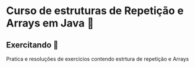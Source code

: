 # Curso de estruturas de Repetição e Arrays em Java 🔁
## Exercitando 🦾
Pratica e resoluções de exercicios contendo estrtura de repetição e Arrays
